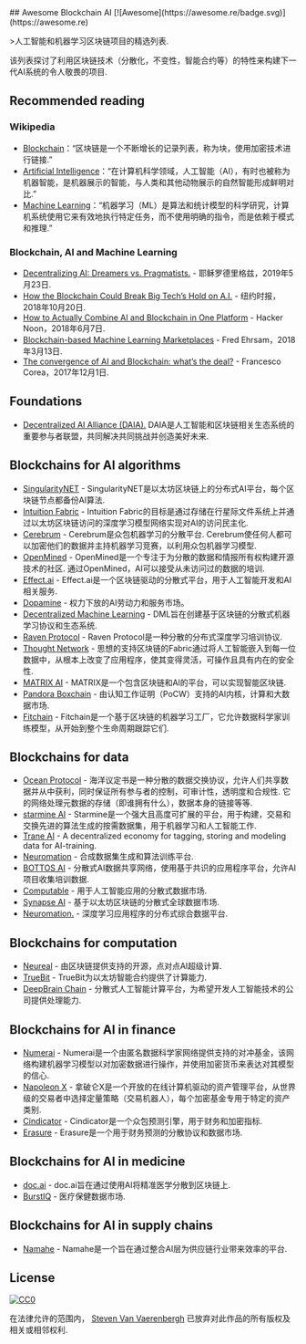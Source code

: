 <div class="github-widget" data-repo="steven2358/awesome-blockchain-ai"></div>
## Awesome Blockchain AI  [![Awesome](https://awesome.re/badge.svg)](https://awesome.re)

&gt;人工智能和机器学习区块链项目的精选列表.

该列表探讨了利用区块链技术（分散化，不变性，智能合约等）的特性来构建下一代AI系统的令人敬畏的项目.



## Recommended reading

### Wikipedia

- [Blockchain](https://en.wikipedia.org/wiki/Blockchain)：“区块链是一个不断增长的记录列表，称为块，使用加密技术进行链接.”
- [Artificial Intelligence](https://en.wikipedia.org/wiki/Artificial_intelligence)：“在计算机科学领域，人工智能（AI），有时也被称为机器智能，是机器展示的智能，与人类和其他动物展示的自然智能形成鲜明对比.”
- [Machine Learning](https://en.wikipedia.org/wiki/Machine_learning)：“机器学习（ML）是算法和统计模型的科学研究，计算机系统使用它来有效地执行特定任务，而不使用明确的指令，而是依赖于模式和推理.”

### Blockchain, AI and Machine Learning

- [Decentralizing AI: Dreamers vs. Pragmatists.](https://towardsdatascience.com/decentralizing-ai-dreamers-vs-pragmatists-230c48d1b350) - 耶稣罗德里格兹，2019年5月23日.
- [How the Blockchain Could Break Big Tech’s Hold on A.I.](https://www.nytimes.com/2018/10/20/technology/how-the-blockchain-could-break-big-techs-hold-on-ai.html) - 纽约时报，2018年10月20日.
- [How to Actually Combine AI and Blockchain in One Platform](https://hackernoon.com/how-to-actually-combine-ai-and-blockchain-in-one-platform-ef937e919ec2) -  Hacker Noon，2018年6月7日.
- [Blockchain-based Machine Learning Marketplaces](https://medium.com/@FEhrsam/blockchain-based-machine-learning-marketplaces-cb2d4dae2c17) -  Fred Ehrsam，2018年3月13日.
- [The convergence of AI and Blockchain: what’s the deal?](https://medium.com/@Francesco_AI/the-convergence-of-ai-and-blockchain-whats-the-deal-60c618e3accc) -  Francesco Corea，2017年12月1日.

## Foundations

- [Decentralized AI Alliance (DAIA).](https://daia.foundation/) DAIA是人工智能和区块链相关生态系统的重要参与者联盟，共同解决共同挑战并创造美好未来.

## Blockchains for AI algorithms

- [SingularityNET](https://singularitynet.io/) -  SingularityNET是以太坊区块链上的分布式AI平台，每个区块链节点都备份AI算法.
- [Intuition Fabric](https://intuitionfabric.com) -  Intuition Fabric的目标是通过存储在行星际文件系统上并通过以太坊区块链访问的深度学习模型网络实现对AI的访问民主化.
- [Cerebrum](https://cerebrum.world/)   -  Cerebrum是众包机器学习的分散平台.  Cerebrum使任何人都可以加密他们的数据并主持机器学习竞赛，以利用众包机器学习模型. 
- [OpenMined](https://openmined.org/)   -  OpenMined是一个专注于为分散的数据和情报所有权构建开源技术的社区.  通过OpenMined，AI可以接受从未访问过的数据的培训.
- [Effect.ai](https://effect.ai) -  Effect.ai是一个区块链驱动的分散式平台，用于人工智能开发和AI相关服务.
- [Dopamine](https://dopamine.ai/) - 权力下放的AI劳动力和服务市场。
- [Decentralized Machine Learning](https://decentralizedml.com/) -  DML旨在创建基于区块链的分散式机器学习协议和生态系统.
- [Raven Protocol](https://www.ravenprotocol.com/) -  Raven Protocol是一种分散的分布式深度学习培训协议.
- [Thought Network](https://thought.live/) - 思想的支持区块链的Fabric通过将人工智能嵌入到每一位数据中，从根本上改变了应用程序，使其变得灵活，可操作且具有内在的安全性.
- [MATRIX AI](https://www.matrix.io/) -  MATRIX是一个包含区块链和AI的平台，可以实现智能区块链.
- [Pandora Boxchain](https://pandoraboxchain.ai/) - 由认知工作证明（PoCW）支持的AI内核，计算和大数据市场.
- [Fitchain](https://fitchain.io/) -  Fitchain是一个基于区块链的机器学习工厂，它允许数据科学家训练模型，从开始到整个生命周期跟踪它们.

## Blockchains for data

- [Ocean Protocol](https://oceanprotocol.com/)   - 海洋议定书是一种分散的数据交换协议，允许人们共享数据并从中获利，同时保证所有参与者的控制，可审计性，透明度和合规性.  它的网络处理元数据的存储（即谁拥有什么），数据本身的链接等等.
- [starmine AI](http://starmine.ai/) -  Starmine是一个强大且高度可扩展的平台，用于构建，交易和交换先进的算法生成的按需数据集，用于机器学习和人工智能工作.
- [Trane AI](http://www.trane.ai/) - A decentralized economy for tagging, storing and modeling data for AI-training.
- [Neuromation](https://neuromation.io/) - 合成数据集生成和算法训练平台.
- [BOTTOS AI](https://bottos.org/) - 分散式AI数据共享网络，使用基于共识的应用程序平台，允许AI项目收集培训数据.
- [Computable](https://www.computable.io/) - 用于人工智能应用的分散式数据市场.
- [Synapse AI](https://blog.synapse.ai/) - 基于以太坊区块链的分散式全球数据市场.
- [Neuromation.](https://neuromation.io/) - 深度学习应用程序的分布式综合数据平台.

## Blockchains for computation

- [Neureal](https://neureal.net/) - 由区块链提供支持的开源，点对点AI超级计算.
- [TrueBit](https://truebit.io/) -  TrueBit为以太坊智能合约提供了计算能力.
- [DeepBrain Chain](https://www.deepbrainchain.org/) - 分散式人工智能计算平台，为希望开发人工智能技术的公司提供处理能力.

## Blockchains for AI in finance

- [Numerai](https://numer.ai/) -  Numerai是一个由匿名数据科学家网络提供支持的对​​冲基金，该网络构建机器学习模型以对加密数据进行操作，并使用加密货币来表达对其模型的信心.
- [Napoleon X](https://www.napoleonx.ai/) - 拿破仑X是一个开放的在线计算机驱动的资产管理平台，从世界级的交易者中选择定量策略（交易机器人），每个加密基金专用于特定的资产类别.
- [Cindicator](https://cindicator.com/) -  Cindicator是一个众包预测引擎，用于财务和加密指标. 
- [Erasure](https://erasure.xxx/) -  Erasure是一个用于财务预测的分散协议和数据市场.

## Blockchains for AI in medicine

- [doc.ai](https://doc.ai/about) -  doc.ai旨在通过使用AI将精准医学分散到区块链上.
- [BurstIQ](https://www.burstiq.com/) - 医疗保健数据市场.

## Blockchains for AI in supply chains

- [Namahe](https://namahe.io/) -  Namahe是一个旨在通过整合AI层为供应链行业带来效率的平台.

## License

[![CC0](http://mirrors.creativecommons.org/presskit/buttons/88x31/svg/cc-zero.svg)](https://creativecommons.org/publicdomain/zero/1.0/)

在法律允许的范围内， [Steven Van Vaerenbergh](https://github.com/steven2358) 已放弃对此作品的所有版权及相关或相邻权利.
